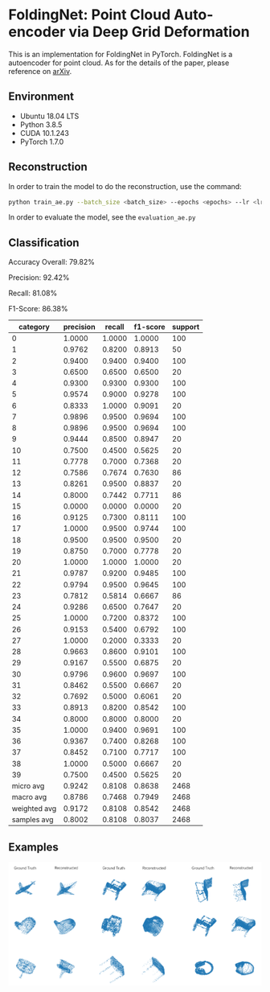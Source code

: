# FoldingNet: Point Cloud Auto-encoder via Deep Grid Deformation

This is an implementation for FoldingNet in PyTorch. FoldingNet is a autoencoder for point cloud. As for the details of the paper, please reference on [arXiv](https://arxiv.org/abs/1712.07262).

## Environment

* Ubuntu 18.04 LTS
* Python 3.8.5
* CUDA 10.1.243
* PyTorch 1.7.0

## Reconstruction

In order to train the model to do the reconstruction, use the command:

```bash
python train_ae.py --batch_size <batch_size> --epochs <epochs> --lr <lr> --weight_decay <weight_decay> --num_workers <num_workers>
```

In order to evaluate the model, see the `evaluation_ae.py`

## Classification

Accuracy Overall: 79.82%

Precision: 92.42%

Recall: 81.08%

F1-Score: 86.38%

category | precision | recall | f1-score | support
-- | -- | -- | -- | --
0 | 1.0000 | 1.0000 | 1.0000 | 100
1 | 0.9762 | 0.8200 | 0.8913 | 50
2 | 0.9400 | 0.9400 | 0.9400 | 100
3 | 0.6500 | 0.6500 | 0.6500 | 20
4 | 0.9300 | 0.9300 | 0.9300 | 100
5 | 0.9574 | 0.9000 | 0.9278 | 100
6 | 0.8333 | 1.0000 | 0.9091 | 20
7 | 0.9896 | 0.9500 | 0.9694 | 100
8 | 0.9896 | 0.9500 | 0.9694 | 100
9 | 0.9444 | 0.8500 | 0.8947 | 20
10 | 0.7500 | 0.4500 | 0.5625 | 20
11 | 0.7778 | 0.7000 | 0.7368 | 20
12 | 0.7586 | 0.7674 | 0.7630 | 86
13 | 0.8261 | 0.9500 | 0.8837 | 20
14 | 0.8000 | 0.7442 | 0.7711 | 86
15 | 0.0000 | 0.0000 | 0.0000 | 20
16 | 0.9125 | 0.7300 | 0.8111 | 100
17 | 1.0000 | 0.9500 | 0.9744 | 100
18 | 0.9500 | 0.9500 | 0.9500 | 20
19 | 0.8750 | 0.7000 | 0.7778 | 20
20 | 1.0000 | 1.0000 | 1.0000 | 20
21 | 0.9787 | 0.9200 | 0.9485 | 100
22 | 0.9794 | 0.9500 | 0.9645 | 100
23 | 0.7812 | 0.5814 | 0.6667 | 86
24 | 0.9286 | 0.6500 | 0.7647 | 20
25 | 1.0000 | 0.7200 | 0.8372 | 100
26 | 0.9153 | 0.5400 | 0.6792 | 100
27 | 1.0000 | 0.2000 | 0.3333 | 20
28 | 0.9663 | 0.8600 | 0.9101 | 100
29 | 0.9167 | 0.5500 | 0.6875 | 20
30 | 0.9796 | 0.9600 | 0.9697 | 100
31 | 0.8462 | 0.5500 | 0.6667 | 20
32 | 0.7692 | 0.5000 | 0.6061 | 20
33 | 0.8913 | 0.8200 | 0.8542 | 100
34 | 0.8000 | 0.8000 | 0.8000 | 20
35 | 1.0000 | 0.9400 | 0.9691 | 100
36 | 0.9367 | 0.7400 | 0.8268 | 100
37 | 0.8452 | 0.7100 | 0.7717 | 100
38 | 1.0000 | 0.5000 | 0.6667 | 20
39 | 0.7500 | 0.4500 | 0.5625 | 20
micro avg | 0.9242 | 0.8108 | 0.8638 | 2468 
macro avg | 0.8786 | 0.7468 | 0.7949 | 2468
weighted avg | 0.9172 | 0.8108 | 0.8542 | 2468
samples avg | 0.8002 | 0.8108 | 0.8037 | 2468

## Examples

![Examples](misc/examples.png)
